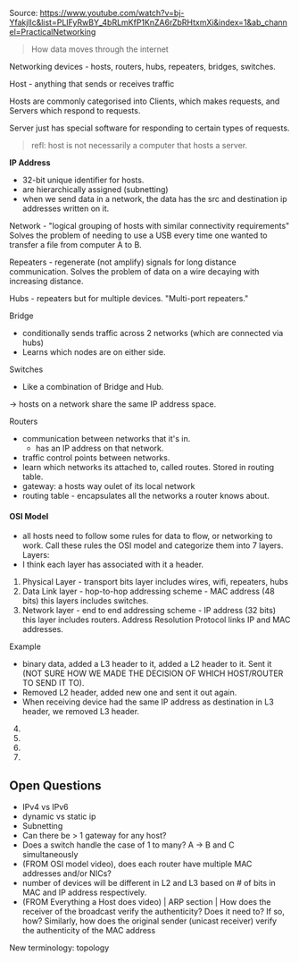 Source: https://www.youtube.com/watch?v=bj-Yfakjllc&list=PLIFyRwBY_4bRLmKfP1KnZA6rZbRHtxmXi&index=1&ab_channel=PracticalNetworking

> How data moves through the internet

Networking devices - hosts, routers, hubs, repeaters, bridges, switches.


Host - anything that sends or receives traffic

Hosts are commonly categorised into Clients, which makes requests, and Servers which respond to requests.

Server just has special software for responding to certain types of requests.

> refl: host is not necessarily a computer that hosts a server.


**IP Address**
- 32-bit unique identifier for hosts.
- are hierarchically assigned (subnetting)
- when we send data in a network, the data has the src and destination ip addresses written on it.

Network - 
"logical grouping of hosts with similar connectivity requirements"
Solves the problem of needing to use a USB every time one wanted to transfer a file from computer A to B.


Repeaters - regenerate (not amplify) signals for long distance communication. Solves the problem of data on a wire decaying with increasing distance.

Hubs - repeaters but for multiple devices. "Multi-port repeaters."

Bridge 
- conditionally sends traffic across 2 networks (which are connected via hubs)
- Learns which nodes are on either side.


Switches
- Like a combination of Bridge and Hub.

-> hosts on a network share the same IP address space.

Routers
- communication between networks that it's in.
	- has an IP address on that network.
- traffic control points between networks.
- learn which networks its attached to, called routes. Stored in routing table.
- gateway: a hosts way oulet of its local network 
- routing table - encapsulates all the networks a router knows about.

#### OSI Model
- all hosts need to follow some rules for data to flow, or networking to work. Call these rules the OSI model and categorize them into 7 layers.
Layers:
- I think each layer has associated with it a header.
1. Physical Layer - transport bits layer
	includes wires, wifi, repeaters, hubs
2. Data Link layer - hop-to-hop
	addressing scheme - MAC address (48 bits)
	 this layers includes switches.
1. Network layer - end to end
	addressing scheme - IP address (32 bits)
	this layer includes routers.
Address Resolution Protocol links IP and MAC addresses.

Example

- binary data, added a L3 header to it, added a L2 header to it. Sent it (NOT SURE HOW WE MADE THE DECISION OF WHICH HOST/ROUTER TO SEND IT TO). 
- Removed L2 header, added new one and sent it out again.
- When receiving device had the same IP address as destination in L3 header, we removed L3 header.

4.
5.
6.
7.

## Open Questions
- IPv4 vs IPv6
- dynamic vs static ip
- Subnetting
- Can there be > 1 gateway for any host?
- Does a switch handle the case of 1 to many? A -> B and C simultaneously 
- (FROM OSI model video), does each router have multiple MAC addresses and/or NICs?
- number of devices will be different in L2 and L3 based on # of bits in MAC and IP address respectively.
- (FROM Everything a Host does video) | ARP section | How does the receiver of the broadcast verify the authenticity? Does it need to? If so, how? Similarly, how does the original sender (unicast receiver) verify the authenticity of the MAC address


New terminology: topology
